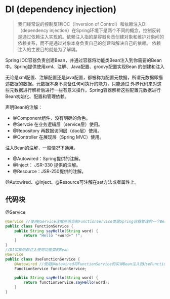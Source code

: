 # DI (dependency injection)
>我们经常说的控制反转IOC（Inversion of Control）和依赖注入DI（dependency injection）在Spring环境下是两个不同的概念，控制反转
是通过依赖注入实现的。依赖注入指的是容器负责创建对象和维护对象间的依赖关系，而不是通过对象本身负责自己的创建和解决自己的依赖。
依赖注入的主要目的就是为了解耦。

Spring IOC容器负责创建Bean，并通过容器将功能类Bean注入到你需要的Bean中。Spring提供使用xml、注解、Java配置、groovy配置实现Bean
的创建和注入

无论是xml配置、注解配置还是java配置，都被称为配置元数据，所谓元数据即描述数据的数据。元数据本身不具备任何可执行的能力，只能通过
外界代码来对这些元数据进行解析后进行一些有意义操作。Spring容器解析这些配置元数据进行Bean初始化、配置和管理依赖。

声明Bean的注解：
- @Component组件，没有明确的角色。
- @Servcie 在业务逻辑层（service层）使用。
- @Repository 再数据访问层（dao层）使用。
- @Controller 在展现层（Spring MVC）使用。

注入Bean的注解，一般情况下通用。
- @Autowired：Spring提供的注解。
- @Inject： JSR-330 提供的注解。
- @Resource：JSR-250提供的注解。

@Autowired、@Inject、@Resource可注解在set方法或者属性上。

## 代码块
@Service
```java
@Service //使用@Service注解声明当前FunctionService类是Spring容器管理的一个Bean
public class FunctionService {
    public String sayHello(String word) {
        return "Hello "+word+" !";
    }
}
//DI实现依赖注入使用功能类的Bean
@Service
public class UseFunctionService {
    @Autowired //使用@Autowired将FunctionService的实体Bean注入到UseFunctionService中，让UseFunctionService具备FunctionService的功能
    FunctionService functionService;

    public String sayHello(String word) {
        return functionService.sayHello(word);
    }
}
```